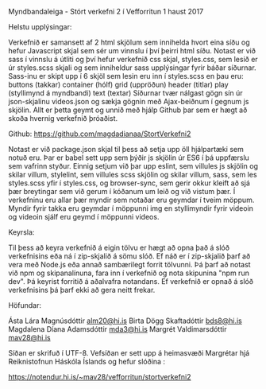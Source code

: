 Myndbandaleiga - Stórt verkefni 2 í Vefforritun 1 haust 2017

Helstu upplýsingar:

Verkefnið er samansett af 2 html skjölum sem innihelda hvort eina síðu og hefur
Javascript skjal sem sér um vinnslu í því þeirri html síðu.
Notast er við sass í vinnslu á útliti og því hefur verkefnið css skjal,
styles.css, sem lesið er úr styles.scss skjali og sem inniheldur sass
upplýsingar fyrir báðar síðurnar. Sass-inu er skipt upp í 6 skjöl sem lesin
eru inn í styles.scss en þau eru:
  buttons (takkar)
  container (hólf)
  grid (uppröðun)
  header (titlar)
  play (styllimynd á myndbandi)
  text (textar)
Síðurnar tvær nálgast gögn sín úr json-skjalinu videos.json og sækja gögnin með
Ajax-beiðnum í gegnum js skjölin.
Allt er þetta geymt og unnið með hjálp Github þar sem er hægt að skoða hvernig
verkefnið þróaðist.

  Github: https://github.com/magdadianaa/StortVerkefni2

Notast er við package.json skjal til þess að setja upp öll hjálpartæki sem
notuð eru. Þar er babel sett upp sem þýðir js skjölin úr ES6 í þá uppfærslu sem
vafrinn styður. Einnig setjum við þar upp eslint, sem villules js skjölin og
skilar villum, stylelint, sem villules scss skjölin og skilar villum, sass,
sem les styles.scss yfir í styles.css, og browser-sync, sem gerir okkur kleift
að sjá þær breytingar sem við gerum í kóðanum um leið og við vistum þær.
Í verkefninu eru allar þær myndir sem notaðar eru geymdar í tveim möppum.
Myndir fyrir takka eru geymdar í möppunni img en styllimyndir fyrir videoin og
videoin sjálf eru geymd í möppunni videos.

Keyrsla:

Til þess að keyra verkefnið á eigin tölvu er hægt að opna það á slóð
verkefnisins eða ná í zip-skjalið á sömu slóð.
Ef náð er í zip-skjalið þarf að vera með Node.js eða annað sambærilegt forrit
tölvunni. Þá þarf að notast við npm og skipanalínuna, fara inn í verkefnið og
nota skipunina "npm run dev". Þá keyrist forritið á aðalvafra notandans.
Ef verkefnið er opnað á slóð verkefnisins þá þarf ekki að gera neitt frekar.


Höfundar:

  Ásta Lára Magnúsdóttir        alm20@hi.is
  Birta Dögg Skaftadóttir       bds8@hi.is
  Magdalena Díana Adamsdóttir   mda3@hi.is
  Margrét Valdimarsdóttir       mav28@hi.is

Síðan er skrifuð í UTF-8.
Vefsíðan er sett upp á heimasvæði Margrétar hjá Reiknistofnun Háskóla Íslands
og hefur slóðina :

  https://notendur.hi.is/~mav28/vefforritun/stortverkefni2
